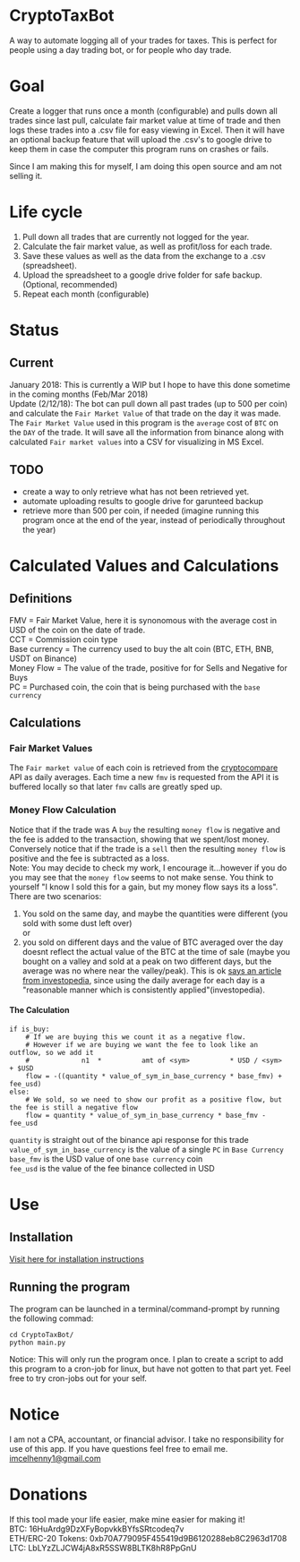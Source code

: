 # CryptoTaxBot
A way to automate logging all of your trades for taxes. This is perfect for people using a day trading bot, or for people who day trade. 

# Goal
Create a logger that runs once a month (configurable) and pulls down all trades since last pull, calculate fair market value at time of trade and then logs these trades into a .csv file for easy viewing in Excel. Then it will have an optional backup feature that will upload the .csv's to google drive to keep them in case the computer this program runs on crashes or fails.  

Since I am making this for myself, I am doing this open source and am not selling it.

# Life cycle
1) Pull down all trades that are currently not logged for the year.
2) Calculate the fair market value, as well as profit/loss for each trade.
3) Save these values as well as the data from the exchange to a .csv (spreadsheet).
4) Upload the spreadsheet to a google drive folder for safe backup. (Optional, recommended)
5) Repeat each month (configurable)

# Status
## Current
January 2018: This is currently a WIP but I hope to have this done sometime in the coming months (Feb/Mar 2018)  
Update (2/12/18): The bot can pull down all past trades (up to 500 per coin) and calculate the `Fair Market Value` of that trade on the day it was made. The `Fair Market Value` used in this program is the `average` cost of `BTC` on the `DAY` of the trade. It will save all the information from binance along with calculated `Fair market values` into a CSV for visualizing in MS Excel.  

## TODO
- create a way to only retrieve what has not been retrieved yet.
- automate uploading results to google drive for garunteed backup
- retrieve more than 500 per coin, if needed (imagine running this program once at the end of the year, instead of periodically throughout the year)

# Calculated Values and Calculations
## Definitions
FMV = Fair Market Value, here it is synonomous with the average cost in USD of the coin on the date of trade.  
CCT = Commission coin type  
Base currency = The currency used to buy the alt coin (BTC, ETH, BNB, USDT on Binance)  
Money Flow = The value of the trade, positive for for Sells and Negative for Buys  
PC = Purchased coin, the coin that is being purchased with the `base currency`

## Calculations
### Fair Market Values
The `Fair market value` of each coin is retrieved from the [cryptocompare](https://www.cryptocompare.com/) API as daily averages. Each time a new `fmv` is requested from the API it is buffered locally so that later `fmv` calls are greatly sped up.

### Money Flow Calculation
Notice that if the trade was A `buy` the resulting `money flow` is negative and the fee is added to the transaction, showing that we spent/lost money. Conversely notice that if the trade is a `sell` then the resulting `money flow` is positive and the fee is subtracted as a loss.  
Note: You may decide to check my work, I encourage it...however if you do you may see that the `money flow` seems to not make sense. You think to yourself "I know I sold this for a gain, but my money flow says its a loss".  
There are two scenarios:  
1) You sold on the same day, and maybe the quantities were different (you sold with some dust left over)  
or  
2) you sold on different days and the value of BTC averaged over the day doesnt reflect the actual value of the BTC at the time of sale (maybe you bought on a valley and sold at a peak on two different days, but the average was no where near the valley/peak). This is ok [says an article from investopedia](https://www.investopedia.com/university/definitive-bitcoin-tax-guide-dont-let-irs-snow-you/definitive-bitcoin-tax-guide-chapter-2-trading-gains-and-losses-fair-market-value.asp), since using the daily average for each day is a "reasonable manner which is consistently applied"(investopedia). 

#### The Calculation
```
if is_buy:
    # If we are buying this we count it as a negative flow.
    # However if we are buying we want the fee to look like an outflow, so we add it
    #             n1  *          amt of <sym>          * USD / <sym>  + $USD
    flow = -((quantity * value_of_sym_in_base_currency * base_fmv) + fee_usd)
else:
    # We sold, so we need to show our profit as a positive flow, but the fee is still a negative flow
    flow = quantity * value_of_sym_in_base_currency * base_fmv - fee_usd
```
`quantity` is straight out of the binance api response for this trade  
`value_of_sym_in_base_currency` is the value of a single `PC` in `Base Currency`  
`base_fmv` is the USD value of one `base currency` coin  
`fee_usd` is the value of the fee binance collected in USD  

# Use
## Installation
[Visit here for installation instructions](https://github.com/mcelhennyi/CryptoTaxBot/blob/master/INSTALLATION.md)

## Running the program
The program can be launched in a terminal/command-prompt by running the following commad:
```
cd CryptoTaxBot/
python main.py
```
Notice: This will only run the program once. I plan to create a script to add this program to a cron-job for linux, but have not gotten to that part yet. Feel free to try cron-jobs out for your self. 

# Notice
I am not a CPA, accountant, or financial advisor. I take no responsibility for use of this app. If you have questions feel free to email me. imcelhenny1@gmail.com

# Donations
If this tool made your life easier, make mine easier for making it!  
BTC: 16HuArdg9DzXFyBopvkkBYfsSRtcodeq7v  
ETH/ERC-20 Tokens: 0xb70A779095F455419d9B6120288eb8C2963d1708  
LTC: LbLYzZLJCW4jA8xR5SSW8BLTK8hR8PpGnU  
